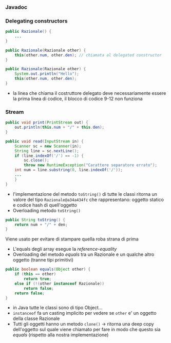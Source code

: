 ### Javadoc 

### Delegating constructors
```java
public Razionale() {
	...
}

public Razionale(Razionale other) {
	this(other.num, other.den); // chiamata al delegated constructor
}

public Razionale(Razionale other) {
	System.out.println("Hello");
	this(other.num, other.den); 
}
```
- la linea che chiama il costruttore delegato deve necessariamente essere la prima linea di codice, il blocco di codice 9-12 non funziona
### Stream
```java
public void print(PrintStream out) {
	out.println(this.num + "/" + this.den);
}

public void read(InputStream in) {
	Scanner sc = new Scanner(in);
	String line = sc.nextLine();
	if (line.indexOf('/') == -1) {
		sc.close();
		throw new RuntimeException("Carattere separatore errato");
	int num = line.substring(0, line.indexOf('/'));
	...
	}
}
```
- l'implementazione del metodo `toString()` di tutte le classi ritorna un valore del tipo `Razionale@a34a434fc` che rappresentano: oggetto statico e codice hash di quell'oggetto
- Overloading metodo `toString()`
```java
public String toString() {
	return num + "/" + den;
}
```
Viene usato per evitare di stampare quella roba strana di prima 
- L'equals degli array esegue la *reference-equality*
- Overloading del metodo *equals* tra un Razionale e un qualche altro oggetto (tranne tipi primitivi)
```java
public boolean equals(Object other) {
	if (this == other)
		return true;
	else if (!(other instanceof Razionale))
		return false;
	return false;
}
```
- in Java tutte le classi sono di tipo Object...
- `instanceof` fa un casting implicito per vedere se `other` e' un oggetto della classe Razionale
- Tutti gli oggetti hanno un metodo `clone()` -> ritorna una deep copy dell'oggetto sul quale viene chiamato per fare in modo che questo sia *equals* (rispetto alla nostra implementazione)